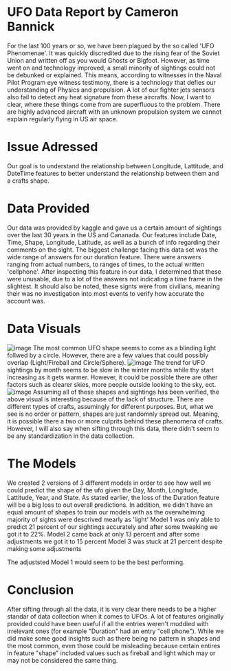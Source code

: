 # UFO Data Report by Cameron Bannick
For the last 100 years or so, we have been plagued by the so called 'UFO Phenomenae'. It was quickly discredited due to the rising fear of the Soviet Union and written off as you would Ghosts or Bigfoot. However, as time went on and technology improved, a small minority of sightings could not be debunked or explained. This means, according to witnesses in the Naval Pilot Program eye witness testimony, there is a technology that defies our understanding of Physics and propulsion. A lot of our fighter jets sensors also fail to detect any heat signature from these aircrafts. Now, I want to clear, where these things come from are superfluous to the problem. There are highly advanced aircraft with an unknown propulsion system we cannot explain regularly flying in US air space.
# Issue Adressed
Our goal is to understand the relationship between Longitude, Lattitude, and DateTime features to better understand the relationship between them and a crafts shape.
# Data Provided
Our data was provided by kaggle and gave us a certain amount of sightings over the last 30 years in the US and Cananada. Our features include Date, Time, Shape, Longitude, Latitude, as well as a bunch of info regarding their comments on the sight. The biggest challenge facing this data set was the wide range of answers for our duration feature. There were answers ranging from actual numbers, to ranges of times, to the actual written 'cellphone'. After inspecting this feature in our data, I determined that these were unusable, due to a lot of the answers not indicating a time frame in the slightest. It should also be noted, these signts were from civilians, meaning their was no investigation into most events to verify how accurate the account was. 
# Data Visuals
![image](https://github.com/CameronBannick/Ufo_Report/blob/main/Data%20visuals/Number%20of%20sightings%20by%20shape.jpg)
 The most common UFO shape seems to come as a blinding light follwed by a circle. However, there are a few values that could possibly overlap (Light/Fireball and Circle/Sphere). 
![image](https://github.com/CameronBannick/Ufo_Report/blob/main/Data%20visuals/Number%20of%20sightings%20by%20month.jpg)
The trend for UFO sightings by month seems to be slow in the winter months while thy start increasing as it gets warmer. However, it could be possible there are other factors such as clearer skies, more people outside looking to the sky, ect. 
![image](https://github.com/CameronBannick/Ufo_Report/blob/main/Data%20visuals/Map%20of%20sigthings.png)
Assuming all of these shapes and sightings has been verified, the above visual is interesting because of the lack of structure. There are different types of crafts, assumingly for different purposes. But, what we see is no order or pattern, shapes are just randomnly spread out. Meaning, it is possible there a two or more culprits behind these phenomena of crafts. However, I will also say when sifting through this data, there didn't seem to be any standardization in the data collection.

# The Models
We created 2 versions of 3 different models in order to see how well we could predict the shape of the ufo given the Day, Month, Longitude, Lattitude, Year, and State. As stated earlier, the loss of the Duration feature will be a big loss to out overall predictions. In addition, we didn't have an equal amount of shapes to train our models with as the overwhelming majority of sights were descrived mearly as 'light'
Model 1 was only able to predict 21 percent of our sightings accurately and after some tweaking we got it to 22%. 
Model 2 came back at only 13 percent and after some adjustments we got it to 15 percent
Model 3 was stuck at 21 percent despite making some adjustments

The adjuststed Model 1 would seem to be the best performing.

# Conclusion
After sifting through all the data, it is very clear there needs to be a higher standar of data collection when it comes to UFOs. A lot of features originally provided could have been useful if all the entries weren't muddied with irrelevant ones (for example "Duration" had an entry "cell phone"). While we did make some good insights such as there being no pattern in shapes and the most common, even those could be misleading because certain entires in feature "shape" included values such as fireball and light which may or may not be considered the same thing. 
